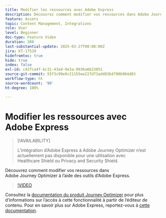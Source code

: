 ```yaml
---
title: Modifier les ressources avec Adobe Express
description: Découvrez comment modifier vos ressources dans Adobe Journey Optimizer à l’aide des outils d’Adobe Express.
feature: Assets
topic: Content Management, Integrations
role: User
level: Beginner
doc-type: Feature Video
duration: 300
last-substantial-update: 2025-03-27T00:00:00Z
jira: KT-17529
hidefromtoc: true
hide: true
index: false
exl-id: c42fca4f-bc31-43ad-9e3a-9936a6623051
source-git-commit: 55f3c99e9c21155ee227d73add83b4790b904d83
workflow-type: ht
source-wordcount: '90'
ht-degree: 100%

---
```


# Modifier les ressources avec Adobe Express

>[!AVAILABILITY]
>
>L’intégration d’Adobe Express à Adobe Journey Optimizer n’est actuellement pas disponible pour une utilisation avec Healthcare Shield ou Privacy and Security Shield.

Découvrez comment modifier vos ressources dans Adobe Journey Optimizer à l’aide des outils d’Adobe Express.

>[!VIDEO](https://video.tv.adobe.com/v/3455525/?learn=on&enablevpops&captions=fre_fr)

Consultez la [documentation du produit Journey Optimizer](https://experienceleague.adobe.com/fr/docs/journey-optimizer/using/assets-images/express) pour plus d’informations sur l’accès à cette fonctionnalité à partir de l’éditeur de contenu. Pour en savoir plus sur Adobe Express, reportez-vous à [cette documentation](https://helpx.adobe.com/fr/express/user-guide.html).
